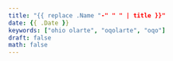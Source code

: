 ```yaml
---
title: "{{ replace .Name "-" " " | title }}"
date: {{ .Date }}
keywords: ["ohio olarte", "oqolarte", "oqo"]
draft: false
math: false
---
```


